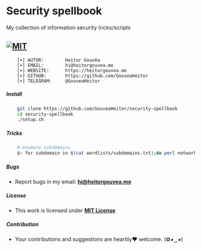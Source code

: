 # Security spellbook

My collection of information security tricks/scripts

[![MIT](https://img.shields.io/badge/license-MIT-blue.svg)](https://github.com/GouveaHeitor/security-spellbook/blob/master/LICENSE.md)
---

```
    [+] AUTOR:        Heitor Gouvêa
    [+] EMAIL:        hi@heitorgouvea.me
    [+] WEBSITE:      https://heitorgouvea.me
    [+] GITHUB:       https://github.com/GouveaHeitor
    [+] TELEGRAM:     @GouveaHeitor
```

##### Install

```bash
    git clone https://github.com/GouveaHeitor/security-spellbook
    cd security-spellbook
    ./setup.sh
```

##### Tricks

```bash
    # enumare subdomains
    $~ for subdomain in $(cat wordlists/subdomains.txt);do perl network/check.pl ${subdomain}target.com; done
```

##### Bugs

- Report bugs in my email: **hi@heitorgouvea.me**

##### License

- This work is licensed under [**MIT License**](https://github.com/GouveaHeitor/security-spellbook/blob/master/LICENSE.md)

##### Contribution

- Your contributions and suggestions are heartily♥ welcome. (✿◕‿◕)
